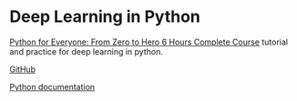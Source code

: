 # Deep Learning in Python

[Python for Everyone: From Zero to Hero 6 Hours Complete Course](https://www.youtube.com/watch?v=JZDQKj9BOoc)
tutorial and practice for deep learning in python.

[GitHub](https://github.com/HuXn-WebDev/Zero-To-Monster-Python-Course/tree/main)

[Python documentation](https://docs.python.org/3/)
